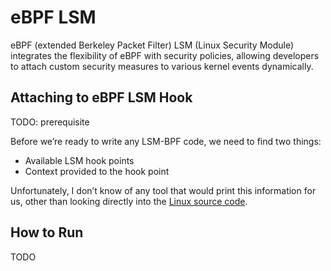 # eBPF LSM

eBPF (extended Berkeley Packet Filter) LSM (Linux Security Module) integrates the flexibility of eBPF with security policies, allowing developers to attach custom security measures to various kernel events dynamically. 

## Attaching to eBPF LSM Hook

TODO: prerequisite

Before we’re ready to write any LSM-BPF code, we need to find two things:
- Available LSM hook points
- Context provided to the hook point

Unfortunately, I don’t know of any tool that would print this information for us, other than looking directly into the [Linux source code](https://github.com/torvalds/linux/blob/master/security/security.c).

## How to Run

TODO
